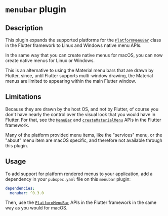 # `menubar` plugin

## Description

This plugin expands the supported platforms for the [`PlatformMenuBar`] class in the Flutter framework to Linux and Windows native menu APIs.

In the same way that you can create native menus for macOS, you can now create native menus for Linux or Windows.

This is an alternative to using the Material menu bars that are drawn by Flutter, since, until Flutter supports multi-window drawing, the Material menus are limited to appearing within the main Flutter window.

## Limitations

Because they are drawn by the host OS, and not by Flutter, of course you don't have nearly the control over the visual look that you would have in Flutter. For that, see the [`MenuBar`] and [`createMaterialMenu`] APIs in the Flutter framework.

Many of the platform provided menu items, like the "services" menu, or the "about" menu item are macOS specific, and therefore not available through this plugin.

## Usage

To add support for platform rendered menus to your application, add a dependency in your `pubspec.yaml` file on this `menubar` plugin:

```yaml
dependencies:
  menubar: ^0.3.0
```

Then, use the [`PlatformMenuBar`] APIs in the Flutter framework in the same way as you would for macOS.

[`PlatformMenuBar`]: https://api.flutter.dev/flutter/widgets/PlatformMenuBar-class.html
[`createMaterialMenu`]: https://master-api.flutter.dev/flutter/material/createMaterialMenu.html
[`MenuBar`]: https://master-api.flutter.dev/flutter/material/MenuBar-class.html
